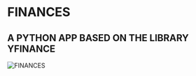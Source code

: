 # FINANCES
## A PYTHON APP BASED ON THE LIBRARY YFINANCE

![FINANCES](https://github.com/user-attachments/assets/479d8ec9-35eb-4ec5-ad0b-66127e5a8b94)
